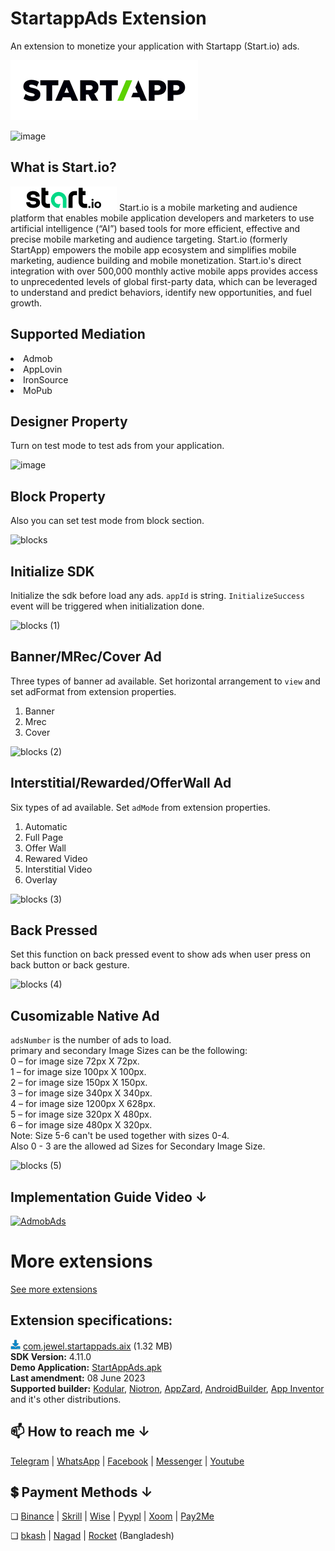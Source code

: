 # StartappAds Extension
An extension to monetize your application with Startapp (Start.io) ads.

<img src="https://github.com/jewelshkjony/StartappAds/raw/main/images/startapp.png"/>

![image](https://user-images.githubusercontent.com/75406851/197384787-16a0ef0b-eeb8-4578-92f4-f573728574fc.png)

## What is Start.io?

<img src="https://github.com/jewelshkjony/StartappAds/raw/main/images/start.io.png"/>
Start.io is a mobile marketing and audience platform that enables mobile application developers and marketers to use artificial intelligence (“AI”) based tools for more efficient, effective and precise mobile marketing and audience targeting. Start.io (formerly StartApp) empowers the mobile app ecosystem and simplifies mobile marketing, audience building and mobile monetization. Start.io's direct integration with over 500,000 monthly active mobile apps provides access to unprecedented levels of global first-party data, which can be leveraged to understand and predict behaviors, identify new opportunities, and fuel growth.

## Supported Mediation
<li> Admob
<li> AppLovin
<li> IronSource
<li> MoPub

## Designer Property
Turn on test mode to test ads from your application.

![image](https://user-images.githubusercontent.com/75406851/197384889-5880ab7e-53b4-41c0-bbb2-86b11b48e4bd.png)

## Block Property
Also you can set test mode from block section.

![blocks](https://user-images.githubusercontent.com/75406851/197384944-c8ccbef3-a04d-4c6d-8cfa-e416cd966a2d.png)

## Initialize SDK
Initialize the sdk before load any ads. `appId` is string. `InitializeSuccess` event will be triggered when initialization done.

![blocks (1)](https://user-images.githubusercontent.com/75406851/197385002-4a9f4add-9b23-476a-93c4-ecad47719d8b.png)

## Banner/MRec/Cover Ad
Three types of banner ad available. Set horizontal arrangement to `view` and set adFormat from extension properties.
1. Banner
2. Mrec
3. Cover 

![blocks (2)](https://user-images.githubusercontent.com/75406851/197385114-14b50b32-d628-4c97-a77a-db52bee381d1.png)

## Interstitial/Rewarded/OfferWall Ad
Six types of ad available. Set `adMode` from extension properties.
1. Automatic
2. Full Page
3. Offer Wall
4. Rewared Video
5. Interstitial Video
6. Overlay

![blocks (3)](https://user-images.githubusercontent.com/75406851/197385473-10807cbd-40a3-4380-9c0c-80d98d6c66e0.png)

## Back Pressed
Set this function on back pressed event to show ads when user press on back button or back gesture.

![blocks (4)](https://user-images.githubusercontent.com/75406851/197385389-fd4b24f9-986d-445f-9468-abfef6d1015e.png)

## Cusomizable Native Ad
`adsNumber` is the number of ads to load.\
primary and secondary Image Sizes can be the following:\
0 – for image size 72px X 72px.\
1 – for image size 100px X 100px.\
2 – for image size 150px X 150px.\
3 – for image size 340px X 340px.\
4 – for image size 1200px X 628px.\
5 – for image size 320px X 480px.\
6 – for image size 480px X 320px.\
Note: Size 5-6 can't be used together with sizes 0-4.\
Also 0 - 3 are the allowed ad Sizes for Secondary Image Size.
    
![blocks (5)](https://user-images.githubusercontent.com/75406851/197385623-ea1427c2-5a5d-4680-bde5-96df2d337579.png)

## Implementation Guide Video **↓**

[![AdmobAds](http://img.youtube.com/vi/0t3odDep21s/0.jpg)](http://www.youtube.com/watch?v=0t3odDep21s)

# More extensions
<a href="https://github.com/jewelshkjony?tab=repositories">See more extensions</a>

## Extension specifications:
<img src="https://github.com/jewelshkjony/StartappAds/raw/main/images/download-icon.png"/> <a href="https://t.me/jewelshkjony">com.jewel.startappads.aix</a> (1.32 MB) \
<b>SDK Version:</b> 4.11.0\
<b>Demo Application:</b> <a href="https://github.com/jewelshkjony/StartappAds/releases/download/StartAppAds/StartAppAds.apk">StartAppAds.apk</a> \
<b>Last amendment:</b> 08 June 2023\
<b>Supported builder:</b> <a href="https://www.kodular.io/">Kodular</a>, <a href="https://niotron.com/">Niotron</a>, <a href="https://appzard.com/">AppZard</a>, <a href="https://androidbuilder.in/">AndroidBuilder</a>, <a href="http://ai2.appinventor.mit.edu/">App Inventor</a> and it's other distributions.

## 📫 How to reach me ↓

<a href="https://t.me/jewelshkjony" target="_blank">Telegram</a> | <a href="https://wa.me/8801775668913" target="_blank">WhatsApp</a> | <a href="https://fb.com/jewelshkjony" target="_blank">Facebook</a> | <a href="https://m.me/jewelshkjony" target="_blank">Messenger</a> | <a href="https://m.youtube.com/c/JewelShikderJony?sub_confirmation=1" target="_blank">Youtube</a>

## 💲 Payment Methods ↓

❏ <a href="https://www.binance.me/en/activity/referral-entry/CPA?fromActivityPage=true&ref=CPA_0068YL77KV" target="_blank">Binance</a> | <a href="https://www.skrill.com/en/">Skrill</a> | <a href="https://wise.com/?sourceCurrency=USD&targetCurrency=BDT&sourceAmount=20" target="_blank">Wise</a> | <a href="https://play.google.com/store/apps/details?id=com.pyypl">Pyypl</a> | <a href="https://www.xoom.com/bangladesh/send-money" target="_blank">Xoom</a> | <a href="https://play.google.com/store/apps/details?id=com.jewelshkjony.pay2me">Pay2Me</a>

❏ <a href="https://bka.sh/next?c=signup&uuid=C1CC9JVT1" target="_blank">bkash</a> | <a href="https://play.google.com/store/apps/details?id=com.konasl.nagad">Nagad</a> | <a href="https://play.google.com/store/apps/details?id=com.dbbl.mbs.apps.main">Rocket</a> (Bangladesh)
